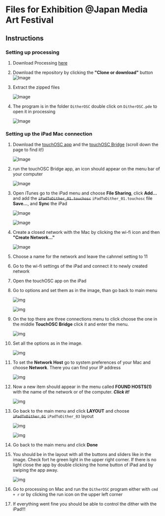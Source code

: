 # Files for Exhibition @Japan Media Art Festival

## Instructions

### Setting up processing

1. Download Processing [here](https://processing.org/download/)

2. Download the repository by clicking the __"Clone or download"__ button ![Image](https://user-images.githubusercontent.com/17408277/40475846-d9f55aea-5f42-11e8-83d1-36d1e3c0643c.png)

3. Extract the zipped files

   ![Image](https://user-images.githubusercontent.com/17408277/40475847-da10e800-5f42-11e8-92c7-01e66e6af455.png)

4. The program is in the folder `DitherOSC` double click on `DitherOSC.pde` to open it in processing

   ![Image](https://user-images.githubusercontent.com/17408277/40475848-da2c4014-5f42-11e8-89b7-c22219f98cd9.png)

### Setting up the iPad Mac connection

1. Download the [touchOSC app](https://itunes.apple.com/us/app/touchosc/id288120394?mt=8) and the [touchOSC Bridge](https://hexler.net/software/touchosc) (scroll down the page to find it!)

   ![Image](https://user-images.githubusercontent.com/17408277/40475849-da467c7c-5f42-11e8-88b2-c594ff82a56b.png)

2. run the touchOSC Bridge app, an icon should appear on the menu bar of your computer

   ![Image](https://user-images.githubusercontent.com/17408277/40475850-da664f8e-5f42-11e8-9963-52efe940eb79.png)

3. Open iTunes go to the iPad menu and choose __File Sharing__, click __Add…__ and add the ~~`iPadToDither_01.touchosc`~~  `iPadToDither_01.touchosc` file __Save…__, and __Sync__ the iPad

   ![Image](https://user-images.githubusercontent.com/17408277/40475854-dabc330e-5f42-11e8-946e-2900617ddd4e.png)

   ![Image](https://user-images.githubusercontent.com/17408277/40475855-dad7e798-5f42-11e8-843d-6a7b54f67ba0.png)

4. Create a closed network with the Mac by clicking the wi-fi icon and then __"Create Network…"__ 

   ![Image](https://user-images.githubusercontent.com/17408277/40475851-da805a96-5f42-11e8-8225-efa96abb6e85.png)

5. Choose a name for the network and leave the cahnnel setting to 11

6. Go to the wi-fi settings of the iPad and connect it to newly created network

7. Open the touchOSC app on the iPad

8. Go to options and set them as in the image, than go back to main menu

   ![img](https://user-images.githubusercontent.com/17408277/40477386-95d7a36e-5f46-11e8-8cde-ef146753e638.png)

   ![img](https://user-images.githubusercontent.com/17408277/40477389-961582b0-5f46-11e8-9552-791d348ac6b8.PNG)

   

9. On the top there are three connections menu to click choose the one in the middle __TouchOSC Bridge__ click it and enter the menu.

   ![img](https://user-images.githubusercontent.com/17408277/40477385-95bc8f84-5f46-11e8-8d2b-74815c930f05.png)

10. Set all the options as in the image. 

    ![img](https://user-images.githubusercontent.com/17408277/40477383-9585e466-5f46-11e8-9a7e-11269440a837.PNG)

11. To set the __Network Host__ go to system preferences of your Mac and choose __Network__. There you can find your IP address

    ![img](https://user-images.githubusercontent.com/17408277/40475856-daf50aa8-5f42-11e8-9058-a64e5140c324.png)

12. Now a new item should appear in the menu called __FOUND HOSTS(1)__ with the name of the network or of the computer. __*Click it!*__

    ![img](https://user-images.githubusercontent.com/17408277/40477381-954b648a-5f46-11e8-9ec5-cd29d916dfca.png)

13. Go back to the main menu and click __LAYOUT__ and choose ~~`iPadToDither_01`~~ `iPadToDither_03` layout

    ![img](https://user-images.githubusercontent.com/17408277/40477384-95a25c54-5f46-11e8-8327-cba925a6cef1.png)

    ![img](https://user-images.githubusercontent.com/17408277/40477390-9630b01c-5f46-11e8-97e8-dbb8ad80470b.PNG)

14. Go back to the main menu and click __Done__

15. You should be in the layout with all the buttons and sliders like in the image. Check fort he green light in the upper right corner. If there is no light close the app by double clicking the home button of iPad and by swiping the app away.

    ![img](https://user-images.githubusercontent.com/17408277/40477391-964ad7b2-5f46-11e8-9dd2-089662181286.PNG)

16. Go to processing on Mac and run the `DitherOSC` program either with `cmd + r` or by clicking the run icon on the upper left corner

17. If everything went fine you should be able to control the dither with the iPad!!!

 
